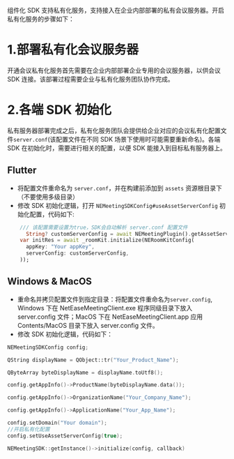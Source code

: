 组件化 SDK 支持私有化服务，支持接入在企业内部部署的私有会议服务器。开启私有化服务的步骤如下：

# 1.部署私有化会议服务器

开通会议私有化服务首先需要在企业内部部署企业专用的会议服务器，以供会议 SDK 连接。该部署过程需要企业与私有化服务团队协作完成。

# 2.各端 SDK 初始化

私有服务器部署完成之后，私有化服务团队会提供给企业对应的会议私有化配置文件`server.conf`(该配置文件在不同 SDK 场景下使用时可能需要重新命名)。各端 SDK 在初始化时，需要进行相关的配置，以便 SDK 能接入到目标私有服务器上。

## Flutter

- 将配置文件重命名为 `server.conf`，并在构建前添加到 `assets` 资源根目录下（不要使用多级目录）
- 修改 SDK 初始化逻辑，打开 `NEMeetingSDKConfig#useAssetServerConfig` 初始化配置，代码如下:

```dart
    /// 该配置需要设置为true，SDK会自动解析 server.conf 配置文件
      String? customServerConfig = await NEMeetingPlugin().getAssetService().loadCustomServer();
    var initRes = await _roomKit.initialize(NERoomKitConfig(
      appKey: "Your appKey",
      serverConfig: customServerConfig,
    ));
```

## Windows & MacOS

- 重命名并拷贝配置文件到指定目录：将配置文件重命名为`server.config`, Windows 下在 NetEaseMeetingClient.exe 程序同级目录下放入 server.config 文件；MacOS 下在 NetEaseMeetingClient.app 应用 Contents/MacOS 目录下放入 server.config 文件。
- 修改 SDK 初始化逻辑，代码如下：

```c++
NEMeetingSDKConfig config;

QString displayName = QObject::tr("Your_Product_Name");

QByteArray byteDisplayName = displayName.toUtf8();

config.getAppInfo()->ProductName(byteDisplayName.data());

config.getAppInfo()->OrganizationName("Your_Company_Name");

config.getAppInfo()->ApplicationName("Your_App_Name");

config.setDomain("Your domain");
//开启私有化配置
config.setUseAssetServerConfig(true);

NEMeetingSDK::getInstance()->initialize(config, callback)
```
